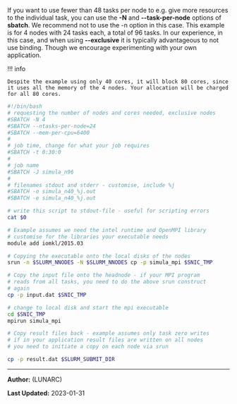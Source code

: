 If you want to use fewer than 48 tasks per node to e.g. give more resources to the individual task, you can use the **-N** and **--task-per-node** options of **sbatch**. We recommend not to use the -n option in this case. This example is for 4 nodes with 24 tasks each, a total of 96 tasks. In our experience, in this case, and when using **--exclusive** it is typically advantageous to not use binding. Though we encourage experimenting with your own application.

!!! info 

    Despite the example using only 40 cores, it will block 80 cores, since it uses all the memory of the 4 nodes. Your allocation will be charged for all 80 cores.

```bash
#!/bin/bash
# requesting the number of nodes and cores needed, exclusive nodes
#SBATCH -N 4
#SBATCH --ntasks-per-node=24
#SBATCH --mem-per-cpu=6400
#
# job time, change for what your job requires
#SBATCH -t 0:30:0
#
# job name
#SBATCH -J simula_n96
#
# filenames stdout and stderr - customise, include %j
#SBATCH -o simula_n40_%j.out
#SBATCH -e simula_n40_%j.out

# write this script to stdout-file - useful for scripting errors
cat $0

# Example assumes we need the intel runtime and OpenMPI library
# customise for the libraries your executable needs
module add iomkl/2015.03

# Copying the executable onto the local disks of the nodes
srun -n $SLURM_NNODES -N $SLURM_NNODES cp -p simula_mpi $SNIC_TMP

# Copy the input file onto the headnode - if your MPI program
# reads from all tasks, you need to do the above srun construct
# again
cp -p input.dat $SNIC_TMP

# change to local disk and start the mpi executable
cd $SNIC_TMP
mpirun simula_mpi

# Copy result files back - example assumes only task zero writes
# if in your application result files are written on all nodes
# you need to initiate a copy on each node via srun

cp -p result.dat $SLURM_SUBMIT_DIR
```

---

**Author:**
(LUNARC)

**Last Updated:**
2023-01-31

